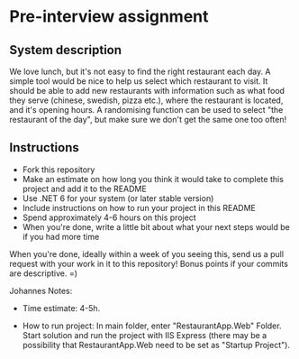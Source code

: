 # Pre-interview assignment


## System description
We love lunch, but it's not easy to find the right restaurant each day. A simple tool would be nice to help us select which restaurant to visit. It should be able to add new restaurants with information such as what food they serve (chinese, swedish, pizza etc.), where the restaurant is located, and it's opening hours. A randomising function can be used to select "the restaurant of the day", but make sure we don't get the same one too often!

## Instructions
* Fork this repository
* Make an estimate on how long you think it would take to complete this project and add it to the README
* Use .NET 6 for your system (or later stable version)
* Include instructions on how to run your project in this README
* Spend approximately 4-6 hours on this project
* When you're done, write a little bit about what your next steps would be if you had more time

When you're done, ideally within a week of you seeing this, send us a pull request with your work in it to this repository! Bonus points if your commits are descriptive. =)



Johannes Notes:

- Time estimate: 4-5h.

- How to run project: In main folder, enter "RestaurantApp.Web" Folder. Start solution and run the project with IIS Express (there may be a possibility that RestaurantApp.Web need to be set as "Startup Project").